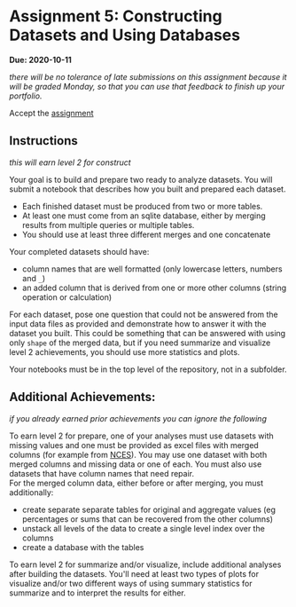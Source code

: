 # Assignment 5: Constructing Datasets and Using Databases


__Due: 2020-10-11__

_there will be no tolerance of late submissions on this assignment because it will be graded Monday, so that you can use that feedback to finish up your portfolio._



Accept the [assignment](https://classroom.github.com/a/LCmnlOxo)

## Instructions
_this will earn level 2 for construct_

Your goal is to build and prepare two ready to analyze datasets. You will submit a notebook that describes how you built and prepared each dataset.
- Each finished dataset must be produced from two or more tables.
- At least one must come from an sqlite database, either by merging results from multiple queries or multiple tables.
- You should use at least three different merges and one concatenate

Your completed datasets should have:
- column names that are well formatted (only lowercase letters, numbers and `_`)
- an added column that is derived from one or more other columns (string operation or calculation)


For each dataset, pose one question that could not be answered from the input data files as provided and demonstrate how to answer it with the dataset you built. This could be something that can be answered with using only `shape` of the merged data, but if you need summarize and visualize level 2 achievements, you should use more statistics and plots.


Your notebooks must be in the top level of the repository, not in a subfolder.

## Additional Achievements:

_if you already earned prior achievements you can ignore the following_

To earn level 2 for prepare, one of your analyses must use datasets with missing values and one must be provided as excel files with merged columns (for example from [NCES](https://nces.ed.gov/programs/digest/current_tables.asp)). You may use one dataset with both merged columns and missing data or one of each. You must also use datasets that have column names that need repair.  
For the merged column data, either before or after merging, you must additionally:
- create separate separate tables for original and aggregate values (eg percentages or sums that can be recovered from the other columns)
- unstack all levels of the data to create a single level index over the columns
- create a database with the tables



To earn level 2 for summarize and/or visualize, include additional analyses after building the datasets. You'll need at least two types of plots for visualize and/or two different ways of using summary statistics for summarize and to interpret the results for either.
